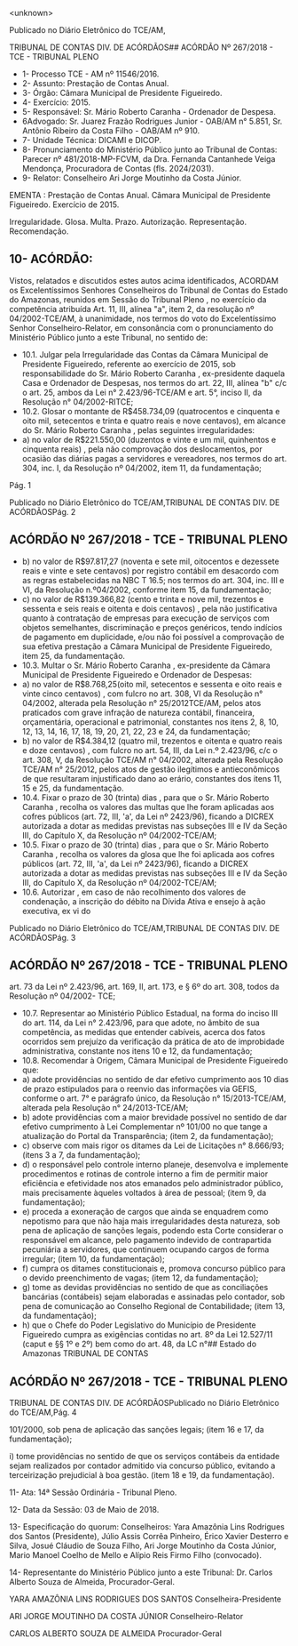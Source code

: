 &lt;unknown&gt;

Publicado  no  Diário Eletrônico do TCE/AM,

TRIBUNAL DE CONTAS DIV. DE  ACÓRDÃOS## ACÓRDÃO Nº 267/2018 - TCE - TRIBUNAL PLENO

- 1- Processo TCE - AM nº 11546/2016.
- 2- Assunto: Prestação de Contas Anual.
- 3- Órgão: Câmara Municipal de Presidente Figueiredo.
- 4- Exercício: 2015.
- 5- Responsável: Sr. Mário Roberto Caranha - Ordenador de Despesa.
- 6Advogado: Sr.  Juarez  Frazão  Rodrigues  Junior  -  OAB/AM  n°  5.851,  Sr.  Antônio Ribeiro da Costa Filho - OAB/AM nº 910.
- 7- Unidade Técnica: DICAMI e DICOP.
- 8- Pronunciamento  do Ministério  Público  junto  ao Tribunal  de Contas: Parecer  nº 481/2018-MP-FCVM, da Dra. Fernanda Cantanhede Veiga Mendonça, Procuradora de Contas (fls. 2024/2031).
- 9- Relator: Conselheiro Ari Jorge Moutinho da Costa Júnior.

EMENTA : Prestação  de  Contas  Anual.  Câmara Municipal  de  Presidente  Figueiredo.  Exercício  de 2015.

Irregularidade. Glosa. Multa. Prazo. Autorização. Representação. Recomendação.

## 10-  ACÓRDÃO:

Vistos, relatados e discutidos estes autos acima identificados, ACORDAM os Excelentíssimos Senhores Conselheiros do Tribunal de Contas do Estado do Amazonas, reunidos em Sessão do Tribunal Pleno , no exercício da competência atribuída Art. 11, III, alínea "a", item 2, da resolução nº 04/2002-TCE/AM, à unanimidade, nos termos do voto do Excelentíssimo Senhor Conselheiro-Relator, em consonância com o pronunciamento do Ministério Público junto a este Tribunal, no sentido de:

- 10.1. Julgar pela Irregularidade das  Contas  da  Câmara  Municipal  de Presidente Figueiredo, referente ao exercício de 2015, sob responsabilidade do Sr. Mário Roberto Caranha , ex-presidente daquela  Casa  e  Ordenador  de  Despesas,  nos  termos  do  art.  22,  III, alínea  "b" c/c o art. 25, ambos da Lei n° 2.423/96-TCE/AM e  art. 5°, inciso II, da Resolução n° 04/2002-RITCE;
- 10.2.  Glosar o montante de R$458.734,09 (quatrocentos e cinquenta e oito mil, setecentos e trinta e quatro reais e nove centavos), em alcance do Sr. Mário Roberto Caranha , pelas seguintes irregularidades:
- a) no valor de R$221.550,00 (duzentos  e  vinte  e um  mil, quinhentos  e  cinquenta  reais) , pela  não  comprovação  dos deslocamentos,  por  ocasião  das  diárias  pagas  a  servidores  e vereadores,  nos  termos  do  art.  304,  inc.  I,  da  Resolução  nº 04/2002, item 11, da fundamentação;

Pág. 1

Publicado  no  Diário Eletrônico do TCE/AM,TRIBUNAL DE CONTAS DIV. DE  ACÓRDÃOSPág. 2

## ACÓRDÃO Nº 267/2018 - TCE - TRIBUNAL PLENO

- b) no  valor  de R$97.817,27  (noventa  e  sete  mil,  oitocentos  e dezessete reais e vinte e sete centavos) por registro contábil em desacordo com as regras estabelecidas na NBC T 16.5; nos termos  do  art.  304,  inc.  III  e  VI, da  Resolução  n.º04/2002, conforme item 15, da fundamentação;
- c) no valor de R$139.366,82 (cento e trinta e nove mil, trezentos e sessenta e seis reais e oitenta e dois centavos) ,  pela  não justificativa quanto à contratação de empresas para execução de serviços com  objetos  semelhantes, discriminação e preços genéricos, tendo indícios de pagamento em duplicidade, e/ou não foi  possível a comprovação de sua efetiva prestação a Câmara Municipal de Presidente Figueiredo, item 25, da fundamentação.
- 10.3.  Multar o Sr. Mário  Roberto  Caranha , ex-presidente da  Câmara Municipal de Presidente Figueiredo e Ordenador de Despesas:
- a) no valor de R$8.768,25(oito mil, setecentos e sessenta e oito reais  e  vinte  cinco  centavos) , com  fulcro  no  art.  308,  VI  da Resolução  n°  04/2002,  alterada  pela  Resolução  n°  25/2012TCE/AM, pelos atos praticados com grave infração de natureza contábil, financeira, orçamentária, operacional e patrimonial, constantes nos itens 2, 8, 10, 12, 13, 14, 16, 17, 18, 19, 20, 21, 22, 23 e 24, da fundamentação;
- b) no  valor  de R$4.384,12  (quatro  mil,  trezentos  e  oitenta  e quatro reais e doze centavos) , com fulcro no art. 54, III, da Lei n.º 2.423/96, c/c o art. 308, V, da Resolução TCE/AM n° 04/2002, alterada  pela  Resolução  TCE/AM  n°  25/2012,  pelos  atos  de gestão ilegítimos e antieconômicos de que resultaram injustificado dano ao erário, constantes dos itens 11, 15 e 25, da fundamentação.
- 10.4.  Fixar o  prazo  de 30  (trinta)  dias , para  que  o Sr.  Mário  Roberto Caranha ,  recolha  os  valores  das  multas  que  lhe  foram  aplicadas  aos cofres públicos (art. 72,  III, 'a', da Lei nº 2423/96), ficando a DICREX autorizada a dotar as medidas previstas nas subseções III e IV da Seção III, do Capítulo X, da Resolução nº 04/2002-TCE/AM;
- 10.5.  Fixar o  prazo  de 30  (trinta)  dias , para  que  o Sr.  Mário  Roberto Caranha ,  recolha  os  valores  da  glosa  que  lhe  foi  aplicada  aos  cofres públicos (art. 72, III, 'a', da Lei nº 2423/96), ficando a DICREX autorizada a dotar as medidas previstas nas subseções III e IV da Seção III, do Capítulo X, da Resolução nº 04/2002-TCE/AM;
- 10.6.  Autorizar , em caso de não recolhimento dos valores de condenação, a inscrição do débito na Dívida Ativa e ensejo à ação executiva, ex vi do

Publicado  no  Diário Eletrônico do TCE/AM,TRIBUNAL DE CONTAS DIV. DE  ACÓRDÃOSPág. 3

## ACÓRDÃO Nº 267/2018 - TCE - TRIBUNAL PLENO

art. 73 da Lei nº 2.423/96, art. 169, II, art. 173, e § 6º do art. 308, todos da Resolução nº 04/2002- TCE;

- 10.7.  Representar ao Ministério Público Estadual, na forma do inciso III do art. 114, da Lei n° 2.423/96, para que adote, no âmbito de sua competência, as  medidas  que  entender  cabíveis,  acerca  dos  fatos  ocorridos  sem prejuízo da verificação da prática de ato de improbidade administrativa, constante nos itens 10 e 12, da fundamentação;
- 10.8.  Recomendar à  Origem,  Câmara  Municipal  de  Presidente  Figueiredo que:
- a) adote providências no sentido de dar efetivo cumprimento aos 10 dias  de  prazo  estipulados  para  o  reenvio  das  informações  via GEFIS,  conforme  o  art.  7°  e  parágrafo  único,  da  Resolução  n° 15/2013-TCE/AM, alterada pela Resolução n° 24/2013-TCE/AM;
- b) adote providências com a maior brevidade possível no sentido de dar efetivo cumprimento à Lei Complementar nº 101/00 no que tange  a  atualização  do  Portal  da  Transparência;  (item  2,  da fundamentação);
- c) observe  com  mais  rigor  os  ditames  da  Lei  de  Licitações  n° 8.666/93; (itens 3 a 7, da fundamentação);
- d) o responsável pelo controle interno planeje, desenvolva e implemente procedimentos e rotinas de controle interno a fim de permitir  maior  eficiência  e  efetividade  nos  atos  emanados  pelo administrador  público,  mais  precisamente  àqueles  voltados  à área de pessoal; (item 9, da fundamentação);
- e) proceda a exoneração de cargos que ainda se enquadrem como nepotismo para que não haja mais irregularidades desta natureza,  sob  pena  de  aplicação  de  sanções  legais,  podendo esta Corte considerar o responsável em alcance, pelo pagamento indevido de contrapartida pecuniária a servidores, que continuem ocupando cargos de forma irregular; (item 10, da fundamentação);
- f) cumpra os ditames constitucionais e, promova concurso público para o devido preenchimento de vagas; (item 12, da fundamentação);
- g) tome as devidas providências no sentido de que as conciliações bancárias (contábeis) sejam elaboradas e assinadas pelo contador,  sob  pena  de  comunicação  ao  Conselho  Regional  de Contabilidade; (item 13, da fundamentação);
- h) que  o  Chefe  do  Poder  Legislativo  do  Município  de  Presidente Figueiredo  cumpra  as  exigências  contidas  no  art.  8º  da  Lei 12.527/11 (caput e §§ 1º e 2º) bem como do art. 48,  da LC n°## Estado do Amazonas TRIBUNAL DE CONTAS

## ACÓRDÃO Nº 267/2018 - TCE - TRIBUNAL PLENO

TRIBUNAL DE CONTAS DIV. DE  ACÓRDÃOSPublicado  no  Diário Eletrônico do TCE/AM,Pág. 4

101/2000, sob pena de aplicação das sanções legais; (item 16 e 17, da fundamentação);

i) tome  providências  no  sentido  de  que  os  serviços contábeis  da entidade  sejam  realizados  por  contador  admitido  via  concurso público, evitando a terceirização prejudicial à boa gestão. (item 18 e 19, da fundamentação).

11- Ata: 14ª Sessão Ordinária - Tribunal Pleno.

12- Data da Sessão: 03 de Maio de 2018.

13- Especificação do quorum: Conselheiros: Yara Amazônia Lins Rodrigues dos Santos (Presidente), Júlio Assis Corrêa Pinheiro, Érico Xavier Desterro e Silva, Josué Cláudio de Souza Filho, Ari Jorge Moutinho da Costa Júnior,  Mario Manoel Coelho de Mello e Alípio Reis Firmo Filho (convocado).

14- Representante  do  Ministério  Público  junto  a  este  Tribunal: Dr. Carlos  Alberto Souza de Almeida, Procurador-Geral.

YARA AMAZÔNIA LINS RODRIGUES DOS SANTOS Conselheira-Presidente

ARI JORGE MOUTINHO DA COSTA JÚNIOR Conselheiro-Relator

CARLOS ALBERTO SOUZA DE ALMEIDA Procurador-Geral